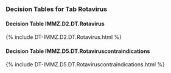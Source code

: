### Decision Tables for Tab  Rotavirus
#### Decision Table IMMZ.D2.DT.Rotavirus
{% include DT-IMMZ.D2.DT.Rotavirus.html %}
#### Decision Table IMMZ.D5.DT.Rotaviruscontraindications
{% include DT-IMMZ.D5.DT.Rotaviruscontraindications.html %}

